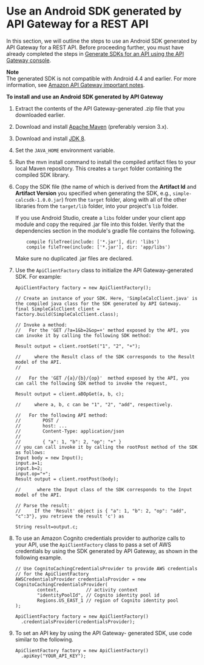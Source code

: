 # Use an Android SDK generated by API Gateway for a REST API<a name="how-to-generate-sdk-android"></a>

In this section, we will outline the steps to use an Android SDK generated by API Gateway for a REST API\. Before proceeding further, you must have already completed the steps in [Generate SDKs for an API using the API Gateway console](how-to-generate-sdk-console.md)\.

**Note**  
 The generated SDK is not compatible with Android 4\.4 and earlier\. For more information, see [Amazon API Gateway important notes](api-gateway-known-issues.md)\. 

**To install and use an Android SDK generated by API Gateway**

1. Extract the contents of the API Gateway\-generated \.zip file that you downloaded earlier\.

1. Download and install [Apache Maven](https://maven.apache.org/) \(preferably version 3\.x\)\.

1. Download and install [JDK 8](https://docs.oracle.com/javase/8/docs/technotes/guides/install/install_overview.html)\.

1. Set the `JAVA_HOME` environment variable\.

1. Run the mvn install command to install the compiled artifact files to your local Maven repository\. This creates a `target` folder containing the compiled SDK library\.

1. Copy the SDK file \(the name of which is derived from the **Artifact Id** and **Artifact Version** you specified when generating the SDK, e\.g\., `simple-calcsdk-1.0.0.jar`\) from the `target` folder, along with all of the other libraries from the `target/lib` folder, into your project's `lib` folder\.

   If you use Android Studio, create a `libs` folder under your client app module and copy the required \.jar file into this folder\. Verify that the dependencies section in the module's gradle file contains the following\.

   ```
       compile fileTree(include: ['*.jar'], dir: 'libs')
       compile fileTree(include: ['*.jar'], dir: 'app/libs')
   ```

   Make sure no duplicated \.jar files are declared\.

1. Use the `ApiClientFactory` class to initialize the API Gateway\-generated SDK\. For example:

   ```
   ApiClientFactory factory = new ApiClientFactory();
   
   // Create an instance of your SDK. Here, 'SimpleCalcClient.java' is the compiled java class for the SDK generated by API Gateway. 
   final SimpleCalcClient client = factory.build(SimpleCalcClient.class);
   
   // Invoke a method: 
   //   For the 'GET /?a=1&b=2&op=+' method exposed by the API, you can invoke it by calling the following SDK method:
   
   Result output = client.rootGet("1", "2", "+");
   
   //     where the Result class of the SDK corresponds to the Result model of the API.
   //
   
   //   For the 'GET /{a}/{b}/{op}'  method exposed by the API, you can call the following SDK method to invoke the request,
   
   Result output = client.aBOpGet(a, b, c);
   
   //     where a, b, c can be "1", "2", "add", respectively.
   
   //   For the following API method:
   //        POST /
   //        host: ...
   //        Content-Type: application/json
   //    
   //        { "a": 1, "b": 2, "op": "+" }
   // you can call invoke it by calling the rootPost method of the SDK as follows:
   Input body = new Input();
   input.a=1;
   input.b=2;
   input.op="+";
   Result output = client.rootPost(body);
   
   //      where the Input class of the SDK corresponds to the Input model of the API.
   
   // Parse the result:
   //     If the 'Result' object is { "a": 1, "b": 2, "op": "add", "c":3"}, you retrieve the result 'c') as 
   
   String result=output.c;
   ```

1. To use an Amazon Cognito credentials provider to authorize calls to your API, use the `ApiClientFactory` class to pass a set of AWS credentials by using the SDK generated by API Gateway, as shown in the following example\.

   ```
   // Use CognitoCachingCredentialsProvider to provide AWS credentials
   // for the ApiClientFactory
   AWSCredentialsProvider credentialsProvider = new CognitoCachingCredentialsProvider(
           context,          // activity context
           "identityPoolId", // Cognito identity pool id
           Regions.US_EAST_1 // region of Cognito identity pool
   );
   
   ApiClientFactory factory = new ApiClientFactory()
     .credentialsProvider(credentialsProvider);
   ```

1. To set an API key by using the API Gateway\- generated SDK, use code similar to the following\.

   ```
   ApiClientFactory factory = new ApiClientFactory()
     .apiKey("YOUR_API_KEY");
   ```